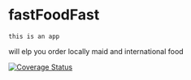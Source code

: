 # fastFoodFast
	this is an app 
will elp you order locally maid  and international food

[![Coverage Status](https://coveralls.io/repos/github/Busry/api-endpoints1/badge.svg?branch=master)](https://coveralls.io/github/Busry/api-endpoints1?branch=master)